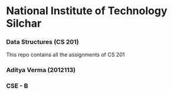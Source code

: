 # National Institute of Technology Silchar
### Data Structures (CS 201)

This repo contains all the assignments of CS 201

### Aditya Verma (2012113)
### CSE - B
